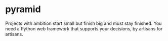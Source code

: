 # pyramid
Projects with ambition start small but finish big and must stay finished.  You need a Python web framework that supports your decisions,  by artisans for artisans.
